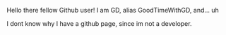 Hello there fellow Github user!
I am GD, alias GoodTimeWithGD, and...
uh

I dont know why I have a github page, since im not a developer.

<!---
Sudo-GDev/Sudo-GDev is a ✨ special ✨ repository because its `README.md` (this file) appears on your GitHub profile.
You can click the Preview link to take a look at your changes.
--->
